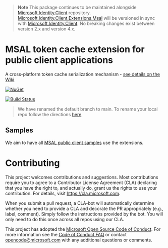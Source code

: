 >**Note**
>This package continues to be maintained alongside [Microsoft.Identity.Client](https://github.com/AzureAD/microsoft-authentication-library-for-dotnet) repository. [Microsoft.Identity.Client.Extensions.Msal](https://www.nuget.org/packages/Microsoft.Identity.Client.Extensions.Msal) will be versioned in sync with [Microsoft.Identity.Client](https://www.nuget.org/packages/Microsoft.Identity.Client). No breaking changes exist between version 2.x and version 4.x.
>

# MSAL token cache extension for public client applications

A cross-platform token cache serialization mechanism - [see details on the Wiki](https://github.com/AzureAD/microsoft-authentication-extensions-for-dotnet/wiki/Cross-platform-Token-Cache).

[![NuGet](https://img.shields.io/nuget/vpre/Microsoft.Identity.Client.Extensions.Msal.svg?style=flat-square&label=nuget&colorB=00b200)](https://www.nuget.org/packages/Microsoft.Identity.Client.Extensions.Msal/) 

[![Build Status](https://identitydivision.visualstudio.com/IDDP/_apis/build/status/CI/DotNet/MSAL%20YAML/Cache%20Ext/Extension%20CI-PR?branchName=master)](https://identitydivision.visualstudio.com/IDDP/_build/latest?definitionId=1071&branchName=master)

> We have renamed the default branch to main. To rename your local repo follow the directions [here](https://docs.github.com/en/repositories/configuring-branches-and-merges-in-your-repository/managing-branches-in-your-repository/renaming-a-branch#updating-a-local-clone-after-a-branch-name-changes).

## Samples

We aim to have all [MSAL public client samples](https://docs.microsoft.com/en-gb/azure/active-directory/develop/sample-v2-code#desktop-and-mobile-public-client-apps) use the extensions. 

# Contributing

This project welcomes contributions and suggestions.  Most contributions require you to agree to a
Contributor License Agreement (CLA) declaring that you have the right to, and actually do, grant us
the rights to use your contribution. For details, visit https://cla.microsoft.com.

When you submit a pull request, a CLA-bot will automatically determine whether you need to provide
a CLA and decorate the PR appropriately (e.g., label, comment). Simply follow the instructions
provided by the bot. You will only need to do this once across all repos using our CLA.

This project has adopted the [Microsoft Open Source Code of Conduct](https://opensource.microsoft.com/codeofconduct/).
For more information see the [Code of Conduct FAQ](https://opensource.microsoft.com/codeofconduct/faq/) or
contact [opencode@microsoft.com](mailto:opencode@microsoft.com) with any additional questions or comments.


